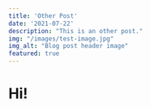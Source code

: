 ```yaml
---
title: 'Other Post'
date: '2021-07-22'
description: "This is an other post."
img: "/images/test-image.jpg"
img_alt: "Blog post header image"
featured: true
---
```


# Hi!